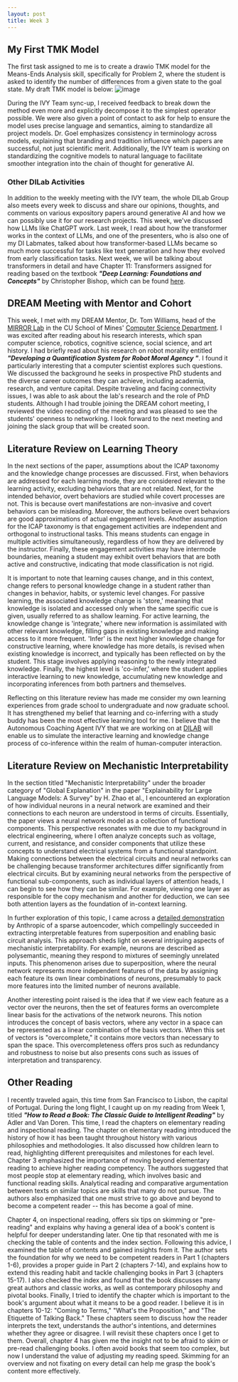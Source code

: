 ```yaml
---
layout: post
title: Week 3
---
```


## My First TMK Model
The first task assigned to me is to create a drawio TMK model for the Means-Ends Analysis skill, specifically for Problem 2, where the student is asked to identify the number of differences from a given state to the goal state. My draft TMK model is below:
![image](https://github.com/gracebrazil28/gracebrazil28.github.io/assets/29846072/0804d494-1f96-47ea-8168-3bd6d24b2eb0)

During the IVY Team sync-up, I received feedback to break down the method even more and explicitly decompose it to the simplest operator possible. We were also given a point of contact to ask for help to ensure the model uses precise language and semantics, aiming to standardize all project models. Dr. Goel emphasizes consistency in terminology across models, explaining that branding and tradition influence which papers are successful, not just scientific merit. Additionally, the IVY team is working on standardizing the cognitive models to natural language to facilitate smoother integration into the chain of thought for generative AI.

### Other DILab Activities
In addition to the weekly meeting with the IVY team, the whole DILab Group also meets every week to discuss and share our opinions, thoughts, and comments on various expository papers around generative AI and how we can possibly use it for our research projects. This week, we've discussed how LLMs like ChatGPT work. Last week, I read about how the transformer works in the context of LLMs, and one of the presenters, who is also one of my DI Labmates, talked about how transformer-based LLMs became so much more successful for tasks like text generation and how they evolved from early classification tasks. Next week, we will be talking about transformers in detail and have Chapter 11: Transformers assigned for reading based on the textbook ***"Deep Learning: Foundations and Concepts"*** by Christopher Bishop, which can be found [here](https://www.bishopbook.com). 


## DREAM Meeting with Mentor and Cohort
This week, I met with my DREAM Mentor, Dr. Tom Williams, head of the [MIRROR Lab](https://mirrorlab.mines.edu/) in the CU School of Mines' [Computer Science Department](https://cs.mines.edu). I was excited after reading about his research interests, which span computer science, robotics, cognitive science, social science, and art history. I had briefly read about his research on robot morality entitled ***"Developing a Quantification System for Robot Moral Agency
"***. I found it particularly interesting that a computer scientist explores such questions. We discussed the background he seeks in prospective PhD students and the diverse career outcomes they can achieve, including academia, research, and venture capital. Despite traveling and facing connectivity issues, I was able to ask about the lab's research and the role of PhD students. Although I had trouble joining the DREAM cohort meeting, I reviewed the video recoding of the meeting and was pleased to see the students' openness to networking. I look forward to the next meeting and joining the slack group that will be created soon.

## Literature Review on Learning Theory
In the next sections of the paper, assumptions about the ICAP taxonomy and the knowledge change processes are discussed. First, when behaviors are addressed for each learning mode, they are considered relevant to the learning activity, excluding behaviors that are not related. Next, for the intended behavior, overt behaviors are studied while covert processes are not. This is because overt manifestations are non-invasive and covert behaviors can be misleading. Moreover, the authors believe overt behaviors are good approximations of actual engagement levels. Another assumption for the ICAP taxonomy is that engagement activities are independent and orthogonal to instructional tasks. This means students can engage in multiple activities simultaneously, regardless of how they are delivered by the instructor. Finally, these engagement activities may have intermode boundaries, meaning a student may exhibit overt behaviors that are both active and constructive, indicating that mode classification is not rigid.

It is important to note that learning causes change, and in this context, change refers to personal knowledge change in a student rather than changes in behavior, habits, or systemic level changes. For passive learning, the associated knowledge change is 'store,' meaning that knowledge is isolated and accessed only when the same specific cue is given, usually referred to as shallow learning. For active learning, the knowledge change is 'integrate,' where new information is assimilated with other relevant knowledge, filling gaps in existing knowledge and making access to it more frequent. 'Infer' is the next higher knowledge change for constructive learning, where knowledge has more details, is revised when existing knowledge is incorrect, and typically has been reflected on by the student. This stage involves applying reasoning to the newly integrated knowledge. Finally, the highest level is 'co-infer,' where the student applies interactive learning to new knowledge, accumulating new knowledge and incorporating inferences from both partners and themselves.

Reflecting on this literature review has made me consider my own learning experiences from grade school to undergraduate and now graduate school. It has strengthened my belief that learning and co-inferring with a study buddy has been the most effective learning tool for me. I believe that the Autonomous Coaching Agent IVY that we are working on at [DILAB](https://dilab.gatech.edu) will enable us to simulate the interactive learning and knowledge change process of co-inference within the realm of human-computer interaction.

## Literature Review on Mechanistic Interpretability
In the section titled "Mechanistic Interpretability" under the broader category of "Global Explanation" in the paper "Explainability for Large Language Models: A Survey" by H. Zhao et al., I encountered an exploration of how individual neurons in a neural network are examined and their connections to each neuron are understood in terms of circuits. Essentially, the paper views a neural network model as a collection of functional components. This perspective resonates with me due to my background in electrical engineering, where I often analyze concepts such as voltage, current, and resistance, and consider components that utilize these concepts to understand electrical systems from a functional standpoint. Making connections between the electrical circuits and neural networks can be challenging because transformer architectures differ significantly from electrical circuits. But by examining neural networks from the perspective of functional sub-components, such as individual layers of attention heads, I can begin to see how they can be similar. For example, viewing one layer as responsible for the copy mechanism and another for deduction, we can see both attention layers as the foundation of in-context learning. 

In further exploration of this topic, I came across a [detailed demonstration](https://transformer-circuits.pub/2023/monosemantic-features/index.html)  by Anthropic of a sparse autoencoder, which compellingly succeeded in extracting interpretable features from superposition and enabling basic circuit analysis. This approach sheds light on several intriguing aspects of mechanistic interpretability. For example, neurons are described as polysemantic, meaning they respond to mixtures of seemingly unrelated inputs. This phenomenon arises due to superposition, where the neural network represents more independent features of the data by assigning each feature its own linear combinations of neurons, presumably to pack more features into the limited number of neurons available. 

Another interesting point raised is the idea that if we view each feature as a vector over the neurons, then the set of features forms an overcomplete linear basis for the activations of the network neurons. This notion introduces the concept of basis vectors, where any vector in a space can be represented as a linear combination of the basis vectors. When this set of vectors is "overcomplete," it contains more vectors than necessary to span the space. This overcompleteness offers pros such as redundancy and robustness to noise but also presents cons such as issues of interpretation and transparency.

## Other Reading
I recently traveled again, this time from San Francisco to Lisbon, the capital of Portugal. During the long flight, I caught up on my reading from Week 1, titled ***"How to Read a Book: The Classic Guide to Intelligent Reading"*** by Adler and Van Doren. This time, I read the chapters on elementary reading and inspectional reading. The chapter on elementary reading introduced the history of how it has been taught throughout history with various philosophies and methodologies. It also discussed how children learn to read, highlighting different prerequisites and milestones for each level. Chapter 3 emphasized the importance of moving beyond elementary reading to achieve higher reading competency. The authors suggested that most people stop at elementary reading, which involves basic and functional reading skills. Analytical reading and comparative argumentation between texts on similar topics are skills that many do not pursue. The authors also emphasized that one must strive to go above and beyond to become a competent reader -- this has become a goal of mine.

Chapter 4, on inspectional reading, offers six tips on skimming or "pre-reading" and explains why having a general idea of a book's content is helpful for deeper understanding later. One tip that resonated with me is checking the table of contents and the index section. Following this advice, I examined the table of contents and gained insights from it. The author sets the foundation for why we need to be competent readers in Part 1 (chapters 1-6), provides a proper guide in Part 2 (chapters 7-14), and explains how to extend this reading habit and tackle challenging books in Part 3 (chapters 15-17). I also checked the index and found that the book discusses many great authors and classic works, as well as contemporary philosophy and pivotal books.
Finally, I tried to identify the chapter which is important to the book's argument about what it means to be a good reader. I believe it is in chapters 10-12: "Coming to Terms," "What's the Proposition," and "The Etiquette of Talking Back." These chapters seem to discuss how the reader interprets the text, understands the author's intentions, and determines whether they agree or disagree. I will revisit these chapters once I get to them. Overall,  chapter 4 has given me the insight not to be afraid to skim or pre-read challenging books. I often avoid books that seem too complex, but now I understand the value of adjusting my reading speed. Skimming for an overview and not fixating on every detail can help me grasp the book's content more effectively.


